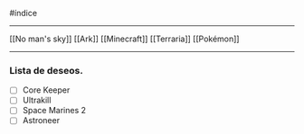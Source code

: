 #índice  
________________________________________________________________________
[[No man's sky]]
[[Ark]]
[[Minecraft]]
[[Terraria]]
[[Pokémon]]
________________________________________________________________________
### Lista de deseos.
- [ ] Core Keeper
- [ ] Ultrakill
- [ ] Space Marines 2
- [ ] Astroneer